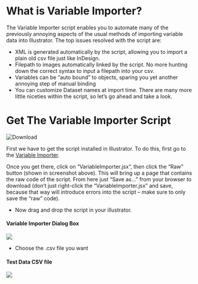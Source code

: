 # What is Variable Importer?

The Variable Importer script enables you to automate many of the previously annoying aspects of the usual methods of importing variable data into Illustrator.
The top issues resolved with the script are:
- XML is generated automatically by the script, allowing you to import a plain old csv file just like InDesign.
- Filepath to images automatically linked by the script. No more hunting down the correct syntax to input a filepath into your csv.
- Variables can be “auto bound” to objects, sparing you yet another annoying step of manual binding
- You can customize Dataset names at import time.
There are many more little niceties within the script, so let’s go ahead and take a look.

# Get The Variable Importer Script

![Download](https://cdn.loom.com/images/originals/970bed8321424ee2a399626e8735f660.jpg?Policy=eyJTdGF0ZW1lbnQiOlt7IlJlc291cmNlIjoiaHR0cHM6Ly9jZG4ubG9vbS5jb20vaW1hZ2VzL29yaWdpbmFscy85NzBiZWQ4MzIxNDI0ZWUyYTM5OTYyNmU4NzM1ZjY2MC5qcGciLCJDb25kaXRpb24iOnsiRGF0ZUxlc3NUaGFuIjp7IkFXUzpFcG9jaFRpbWUiOjE2NTM3MDQzNjl9fX1dfQ__&Key-Pair-Id=APKAJQIC5BGSW7XXK7FQ&Signature=nL-VDQopLaBjfxk-MOauMVg1tyCjf4R5NLG2wcOTKJBb9u8RD344JFDNLDmDdWVpJLgKGJA0HXB2%7EvgTm6-3zEYPqfHYy0Ur2E7%7EpBy85fNA%7EB1yQcdq33T1uclfn3tZnV1X2dp3vb7BnqXYkta4sk3yX0-VmrFme7GQB9wZgfAoVMPuXTCTSFpXBYF0eWcnPnh8zjzkHgt%7ELW7RGWrMpshr1JibU0rY2f0fSgbvj4NME%7EjLA76giWrXcKNb2HM-KqlptWirvQI23rNB0FD1qDV6aTY7Hdlbhs61EEmY4L5IuWowCiY9UJumC%7ERtvZZaX8zEjn4lMwEQQrQ81sUq8A__)


First we have to get the script installed in Illustrator. To do this, first go to the [Variable Importer](https://github.com/zawahirkashif/VariableImporter).

Once you get there, click on “VariableImporter.jsx”, then click the “Raw” button (shown in screenshot above). This will bring up a page that contains the raw code of the script. From here just “Save as…” from your browser to download (don’t just right-click the “VariableImporter.jsx” and save, because that way will introduce errors into the script – make sure to only save the “raw” code).

- Now drag and drop the script in your illustrator.
#### Variable Importer Dialog Box
![](https://cdn.loom.com/images/originals/2ae4802d23a9443eb9bbf5bd4ff3854c.jpg?Policy=eyJTdGF0ZW1lbnQiOlt7IlJlc291cmNlIjoiaHR0cHM6Ly9jZG4ubG9vbS5jb20vaW1hZ2VzL29yaWdpbmFscy8yYWU0ODAyZDIzYTk0NDNlYjliYmY1YmQ0ZmYzODU0Yy5qcGciLCJDb25kaXRpb24iOnsiRGF0ZUxlc3NUaGFuIjp7IkFXUzpFcG9jaFRpbWUiOjE2NTM3MDU1Nzl9fX1dfQ__&Key-Pair-Id=APKAJQIC5BGSW7XXK7FQ&Signature=eoK9luv8U86sDXZrNCZ5sYiUUyjjqEhBD%7E8pWCV9Wt9w6ekRqCNPuk3gFDalKrre1gAI%7EDjxM7tBWNNtkoRsAEf0GvqerVBFHhEhbbAU6iKAxss1y%7EjhhgzNp02QG6tTeaxtUgcI%7Euf916zj4qeJm1%7EQ04hC%7ECyYTYRN9V30AdoJsiFXulLEqNXOtTiaVAU15JCX%7EjW6IgZ2hy6DUlGCAXmyl4%7EsrLa6opzV65lkEqN%7E2T1GCY-xUk7qY0lcXlnNSHpV6R0yCvw-qkzPe6x-aSQTksO0lq0GziL5uxeNOAQ2TXY-syfoc6JoCZc3gW6QSb6cxEliII71AHTkbE9vtg__)

- Choose the .csv file you want 
#### Test Data CSV file
![](https://cdn.loom.com/images/originals/376d699856a440fbafa108059f606369.jpg?Policy=eyJTdGF0ZW1lbnQiOlt7IlJlc291cmNlIjoiaHR0cHM6Ly9jZG4ubG9vbS5jb20vaW1hZ2VzL29yaWdpbmFscy8zNzZkNjk5ODU2YTQ0MGZiYWZhMTA4MDU5ZjYwNjM2OS5qcGciLCJDb25kaXRpb24iOnsiRGF0ZUxlc3NUaGFuIjp7IkFXUzpFcG9jaFRpbWUiOjE2NTM3MDU4MzF9fX1dfQ__&Key-Pair-Id=APKAJQIC5BGSW7XXK7FQ&Signature=R1Nw9x9V3lbIl6L6k6t30%7EuSbdDXL%7EUHG4GwYuyzc9v%7EP0glHxk6kcTDpmr2l1fxoaOcKTSPKtGTujPOTK-QbIwQj0MUotADZjFIZA7XRiZO4aKehbPYtwqWpcMgyTMPUYCjZ-MR0h2zrwrv11BFGYQZFTb0EQRhxhjlRMGkaCuwa4T7p%7EEkKh-MUqxZX68LgL1XZowSeAO-nZ3EK2359hf0B4uRno-puYbw81MYV4wdOCSdgDpsIPwU2Jnt28F9QzPvNrWVAoGjvqbOcl237Kzi5EYcYPxXiH2NfI14lhb1%7EntR7H2kVqtYC7FpORLYV-EM13bNFIcstk3LUte3mA__)



